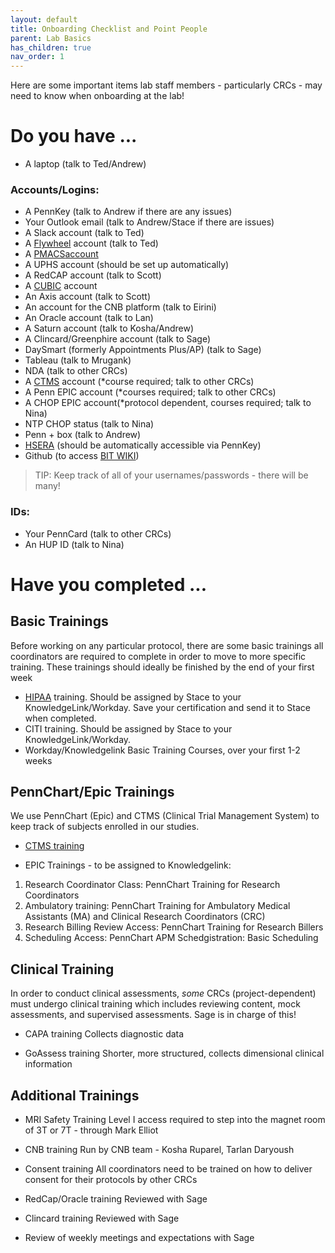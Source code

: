 ```yaml
---
layout: default
title: Onboarding Checklist and Point People
parent: Lab Basics
has_children: true
nav_order: 1
---
```


Here are some important items lab staff members - particularly CRCs - may need to know when onboarding at the lab!

# Do you have ...

*  A laptop (talk to Ted/Andrew)
### Accounts/Logins:
*	A PennKey (talk to Andrew if there are any issues)
*	Your Outlook email (talk to Andrew/Stace if there are issues)
*	A Slack account (talk to Ted)
*	A [Flywheel](https://login.flywheel.io/) account (talk to Ted)
*	A [PMACS](https://wiki.pmacs.upenn.edu/public/Main_Page)[account](https://pennlinc.github.io/docs/pmacs#obtaining-pmacs-lpc-access)
*	A UPHS account (should be set up automatically)
*	A RedCAP account (talk to Scott)
*	A [CUBIC](https://pennlinc.github.io/docs/cubic#setting-up-your-account) account
*	An Axis account (talk to Scott)
*	An account for the CNB platform (talk to Eirini)
*	An Oracle account (talk to Lan)
*	A Saturn account (talk to Kosha/Andrew)
*	A Clincard/Greenphire account (talk to Sage)
*	DaySmart (formerly Appointments Plus/AP) (talk to Sage)
*	Tableau (talk to Mrugank)
*	NDA (talk to other CRCs)
*	A [CTMS](https://www.med.upenn.edu/clinicalresearch/penncrms.html#TipSheets4) account (*course required; talk to other CRCs)
*	A Penn EPIC account (*courses required; talk to other CRCs)
*	A CHOP EPIC account(*protocol dependent, courses required; talk to Nina)
*	NTP CHOP status (talk to Nina)
*	Penn + box (talk to Andrew)
*	[HSERA](https://hsera.apps.upenn.edu/hsProtocol/jsp/fast2.do?bhcp=1) (should be automatically accessible via PennKey)
*	Github (to access [BIT WIKI](https://wiki.pmacs.upenn.edu/neuropsych/Bioinformatics_IT_Core_(BIT)))

> TIP: Keep track of all of your usernames/passwords - there will be many!

### IDs:
*	Your PennCard (talk to other CRCs)
*	An HUP ID (talk to Nina)

# Have you completed ...
## Basic Trainings
Before working on any particular protocol, there are some basic trainings all coordinators are required to complete in order to move to more specific training. These trainings should ideally be finished by the end of your first week
- [HIPAA](https://www.myworkday.com/wday/authgwy/upenn/login-saml2.htmld) training. Should be assigned by Stace to your KnowledgeLink/Workday.	Save your certification and send it to Stace when completed.
- CITI training. Should be assigned by Stace to your KnowledgeLink/Workday.	
- Workday/Knowledgelink Basic Training Courses, over your first 1-2 weeks

## PennChart/Epic Trainings
We use PennChart (Epic) and CTMS (Clinical Trial Management System) to keep track of subjects enrolled in our studies. 
- [CTMS training](https://www.myworkday.com/upenn/learning/offering/e79130172fe410015c1799a40f150000?type=7c48590b5257100009485b7a25ae0068)

- EPIC Trainings - to be assigned to Knowledgelink:
1. Research Coordinator Class: PennChart Training for Research Coordinators
2. Ambulatory training: PennChart Training for Ambulatory Medical Assistants (MA) and Clinical Research Coordinators (CRC)
3. Research Billing Review Access: PennChart Training for Research Billers
4. Scheduling Access: PennChart APM Schedgistration: Basic Scheduling

## Clinical Training
In order to conduct clinical assessments, *some* CRCs (project-dependent) must undergo clinical training which includes reviewing content, mock assessments, and supervised assessments. Sage is in charge of this! 
- CAPA training
Collects diagnostic data

- GoAssess training
Shorter, more structured, collects dimensional clinical information

## Additional Trainings
* MRI Safety Training
Level I access required to step into the magnet room of 3T or 7T - through Mark Elliot

* CNB training
Run by CNB team - Kosha Ruparel, Tarlan Daryoush

* Consent training 
All coordinators need to be trained on how to deliver consent for their protocols by other CRCs

* RedCap/Oracle training 
Reviewed with Sage

* Clincard training
Reviewed with Sage

* Review of weekly meetings and expectations with Sage







